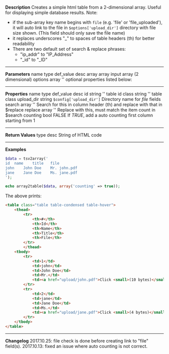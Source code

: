 **Description**
Creates a simple html table from a 2-dimensional array. Useful for displaying simple database results. Note:

- if the sub-array key name begins with `file` (e.g. 'file' or 'file_uploaded'), it will auto link to the file in `$options['upload_dir']` directory with file size shown. (This field should only save the file name)
- it replaces underscores "_" to spaces of table headers (th) for better readability
- There are two default set of search & replace phrases:
	- "ip_addr" to "IP_Address"
	- "_id" to "_ID"

--------
**Parameters**
name	type	def_value	desc
array	array		input array (2 dimensional)
options	array	''	optional properties listed below:


--------
**Properties**
name	type	def_value	desc
id	string	''	table id
class	string	''	table class
upload_dir	string	`$config['upload_dir']`	Directory name for *file* fields
search	array	''	Search for this in column header (th) and replace with that in $replace
replace	array	''	Replace with this, must match the item count in $search
counting	bool	FALSE	If *TRUE*, add a auto counting first column starting from 1

--------
**Return Values**
type	desc
String	of HTML code

--------
**Examples**

```php
$data = tsv2array('
id	name    title	file
john    John Doe    Mr.	john.pdf
jane    Jane Doe    Ms.	jane.pdf
');

echo array2table($data, array('counting' => true));
```

The above prints:
```html
<table class="table table-condensed table-hover">
	<thead>
		<tr>
			<th>#</th>
			<th>Id</th>
			<th>Name</th>
			<th>Title</th>
			<th>File</th>
		</tr>
		</thead>
	<tbody>
		<tr>
			<td>1</td>
			<td>john</td>
			<td>John Doe</td>
			<td>Mr.</td>
			<td><a href="upload/john.pdf">Click <small>(10 bytes)</small></a></td>
		</tr>
		<tr>
			<td>2</td>
			<td>jane</td>
			<td>Jane Doe</td>
			<td>Ms.</td>
			<td><a href="upload/jane.pdf">Click <small>(4 bytes)</small></a></td>
		</tr>
	</tbody>
</table>
```

--------
**Changelog**
2017.10.25: file check is done before creating link to "file" field(s).
2017.10.13: fixed an issue where auto counting is not correct.
